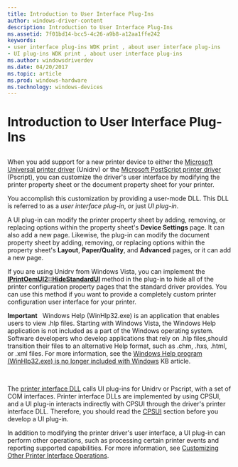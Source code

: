 ```yaml
---
title: Introduction to User Interface Plug-Ins
author: windows-driver-content
description: Introduction to User Interface Plug-Ins
ms.assetid: 7f01bd14-bcc5-4c26-a9b8-a12aa1ffe242
keywords:
- user interface plug-ins WDK print , about user interface plug-ins
- UI plug-ins WDK print , about user interface plug-ins
ms.author: windowsdriverdev
ms.date: 04/20/2017
ms.topic: article
ms.prod: windows-hardware
ms.technology: windows-devices
---
```


# Introduction to User Interface Plug-Ins


## <a href="" id="ddk-introduction-to-user-interface-plug-ins-gg"></a>


When you add support for a new printer device to either the [Microsoft Universal printer driver](microsoft-universal-printer-driver.md) (Unidrv) or the [Microsoft PostScript printer driver](microsoft-postscript-printer-driver.md) (Pscript), you can customize the driver's user interface by modifying the printer property sheet or the document property sheet for your printer.

You accomplish this customization by providing a user-mode DLL. This DLL is referred to as a *user interface plug-in*, or just *UI plug-in*.

A UI plug-in can modify the printer property sheet by adding, removing, or replacing options within the property sheet's **Device Settings** page. It can also add a new page. Likewise, the plug-in can modify the document property sheet by adding, removing, or replacing options within the property sheet's **Layout**, **Paper/Quality**, and **Advanced** pages, or it can add a new page.

If you are using Unidrv from Windows Vista, you can implement the [**IPrintOemUI2::HideStandardUI**](https://msdn.microsoft.com/library/windows/hardware/ff554142) method in the plug-in to hide all of the printer configuration property pages that the standard driver provides. You can use this method if you want to provide a completely custom printer configuration user interface for your printer.

**Important**   Windows Help (WinHlp32.exe) is an application that enables users to view .hlp files. Starting with Windows Vista, the Windows Help application is not included as a part of the Windows operating system. Software developers who develop applications that rely on .hlp files,should transition their files to an alternative Help format, such as .chm, .hxs, .html, or .xml files. For more information, see the [Windows Help program (WinHlp32.exe) is no longer included with Windows](http://go.microsoft.com/fwlink/p/?linkid=80917) KB article.

 

The [printer interface DLL](printer-interface-dll.md) calls UI plug-ins for Unidrv or Pscript, with a set of COM interfaces. Printer interface DLLs are implemented by using CPSUI, and a UI plug-in interacts indirectly with CPSUI through the driver's printer interface DLL. Therefore, you should read the [CPSUI](common-property-sheet-user-interface.md) section before you develop a UI plug-in.

In addition to modifying the printer driver's user interface, a UI plug-in can perform other operations, such as processing certain printer events and reporting supported capabilities. For more information, see [Customizing Other Printer Interface Operations](customizing-other-printer-interface-operations.md).

 

 




